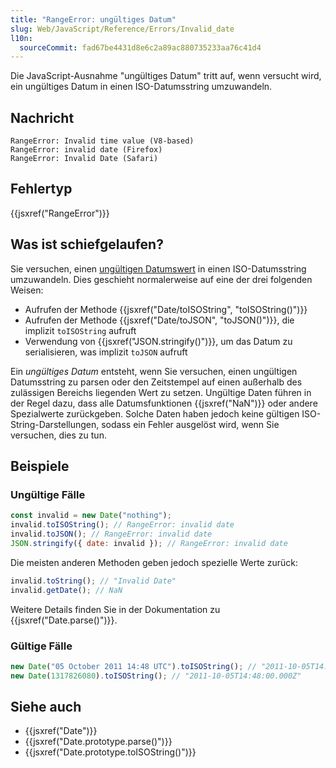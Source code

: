 ```yaml
---
title: "RangeError: ungültiges Datum"
slug: Web/JavaScript/Reference/Errors/Invalid_date
l10n:
  sourceCommit: fad67be4431d8e6c2a89ac880735233aa76c41d4
---
```


Die JavaScript-Ausnahme "ungültiges Datum" tritt auf, wenn versucht wird, ein ungültiges Datum in einen ISO-Datumsstring umzuwandeln.

## Nachricht

```plain
RangeError: Invalid time value (V8-based)
RangeError: invalid date (Firefox)
RangeError: Invalid Date (Safari)
```

## Fehlertyp

{{jsxref("RangeError")}}

## Was ist schiefgelaufen?

Sie versuchen, einen [ungültigen Datumswert](/de/docs/Web/JavaScript/Reference/Global_Objects/Date#the_epoch_timestamps_and_invalid_date) in einen ISO-Datumsstring umzuwandeln. Dies geschieht normalerweise auf eine der drei folgenden Weisen:

- Aufrufen der Methode {{jsxref("Date/toISOString", "toISOString()")}}
- Aufrufen der Methode {{jsxref("Date/toJSON", "toJSON()")}}, die implizit `toISOString` aufruft
- Verwendung von {{jsxref("JSON.stringify()")}}, um das Datum zu serialisieren, was implizit `toJSON` aufruft

Ein _ungültiges Datum_ entsteht, wenn Sie versuchen, einen ungültigen Datumsstring zu parsen oder den Zeitstempel auf einen außerhalb des zulässigen Bereichs liegenden Wert zu setzen. Ungültige Daten führen in der Regel dazu, dass alle Datumsfunktionen {{jsxref("NaN")}} oder andere Spezialwerte zurückgeben. Solche Daten haben jedoch keine gültigen ISO-String-Darstellungen, sodass ein Fehler ausgelöst wird, wenn Sie versuchen, dies zu tun.

## Beispiele

### Ungültige Fälle

```js example-bad
const invalid = new Date("nothing");
invalid.toISOString(); // RangeError: invalid date
invalid.toJSON(); // RangeError: invalid date
JSON.stringify({ date: invalid }); // RangeError: invalid date
```

Die meisten anderen Methoden geben jedoch spezielle Werte zurück:

```js example-bad
invalid.toString(); // "Invalid Date"
invalid.getDate(); // NaN
```

Weitere Details finden Sie in der Dokumentation zu {{jsxref("Date.parse()")}}.

### Gültige Fälle

```js example-good
new Date("05 October 2011 14:48 UTC").toISOString(); // "2011-10-05T14:48:00.000Z"
new Date(1317826080).toISOString(); // "2011-10-05T14:48:00.000Z"
```

## Siehe auch

- {{jsxref("Date")}}
- {{jsxref("Date.prototype.parse()")}}
- {{jsxref("Date.prototype.toISOString()")}}
